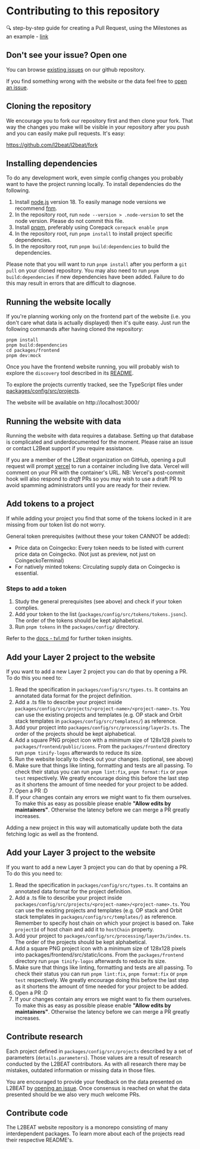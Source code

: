 # Contributing to this repository

🔍 step-by-step guide for creating a Pull Request, using the Milestones as an example -
[link](https://l2beat.notion.site/How-to-add-milestones-to-L2BEAT-0e8684a83c3c48ce8bc7b605d9c9a1bf)

## Don't see your issue? Open one

You can browse [existing issues](https://github.com/l2beat/l2beat/issues) on our github repository.

If you find something wrong with the website or the data feel free to
[open an issue](https://github.com/l2beat/l2beat/issues/new).

## Cloning the repository

We encourage you to fork our repository first and then clone your fork. That way the changes you
make will be visible in your repository after you push and you can easily make pull requests. It's
easy:

https://github.com/l2beat/l2beat/fork

## Installing dependencies

To do any development work, even simple config changes you probably want to have the project running
locally. To install dependencies do the following.

1. Install [node.js](https://nodejs.org/en/) version 18. To easily manage node versions we recommend
   [fnm](https://github.com/Schniz/fnm).
2. In the repository root, run `node --version > .node-version` to set the node version. Please do not commit this file.
3. Install [pnpm](https://pnpm.io/installation#using-corepack), preferably using Corepack
   `corepack enable pnpm`
4. In the repository root, run `pnpm install` to install project specific dependencies.
5. In the repository root, run `pnpm build:dependencies` to build the dependencies.

Please note that you will want to run `pnpm install` after you perform a `git pull` on your cloned repository. You may also need to run `pnpm build:dependencies` if new dependencies have been added. Failure to do this may result in errors that are difficult to diagnose.

## Running the website locally

If you're planning working only on the frontend part of the website (i.e. you don't care what data
is actually displayed) then it's quite easy. Just run the following commands after having cloned the
repository:

```
pnpm install
pnpm build:dependencies
cd packages/frontend
pnpm dev:mock
```

Once you have the frontend website running, you will probably wish to explore the `discovery` tool described in its [README](packages/discovery/README.md).

To explore the projects currently tracked, see the TypeScript files under [packages/config/src/projects](packages/config/src/projects).

The website will be available on http://localhost:3000/

## Running the website with data

Running the website with data requires a database. Setting up that database is complicated and underdocumented for the moment. Please raise an issue or contact L2Beat support if you require assistance.

If you are a member of the L2Beat organization on GitHub, opening a pull request will prompt [vercel](https://vercel.com) to run a container including live data. Vercel will comment on your PR with the container's URL. NB: Vercel's post-commit hook will also respond to _draft_ PRs so you may wish to use a draft PR to avoid spamming administrators until you are ready for their review.

## Add tokens to a project

If while adding your project you find that some of the tokens locked in it are missing from our
token list do not worry.

General token prerequisites (without these your token CANNOT be added):
* Price data on Coingecko: Every token needs to be listed with current price data on Coingecko. (Not just as preview, not just on CoingeckoTerminal)
* For natively minted tokens: Circulating supply data on Coingecko is essential.

### Steps to add a token

1. Study the general prerequisites (see above) and check if your token complies.
2. Add your token to the list (`packages/config/src/tokens/tokens.jsonc`). The order of the tokens should be kept alphabetical.
3. Run `pnpm tokens` in the `packages/config/` directory.

Refer to the [docs - tvl.md](docs/tvl.md) for further token insights.

## Add your Layer 2 project to the website

If you want to add a new Layer 2 project you can do that by opening a PR. To do this you need to:

1. Read the specification in `packages/config/src/types.ts`. It contains an annotated
   data format for the project definition.
2. Add a .ts file to describe your project inside `packages/config/src/projects/<project-name>/<project-name>.ts`. You can use the
   existing projects and templates (e.g. OP stack and Orbit stack templates in `packages/config/src/templates/`) as reference.
3. Add your project into `packages/config/src/processing/layer2s.ts`. The order of the projects should be
   kept alphabetical.
4. Add a square PNG project icon with a minimum size of 128x128 pixels to
   `packages/frontend/public/icons`. From the `packages/frontend` directory run `pnpm tinify-logos` afterwards to reduce its size.
5. Run the website locally to check out your changes. (optional, see above)
6. Make sure that things like linting, formatting and tests are all passing. To
   check their status you can run `pnpm lint:fix`, `pnpm format:fix` or `pnpm test`
   respectively. We greatly encourage doing this before the last step as it
   shortens the amount of time needed for your project to be added.
7. Open a PR :D
8. If your changes contain any errors we might want to fix them ourselves. To
   make this as easy as possible please enable **"Allow edits by maintainers"**.
   Otherwise the latency before we can merge a PR greatly increases.

Adding a new project in this way will automatically update both the data fetching logic as well as
the frontend.

## Add your Layer 3 project to the website

If you want to add a new Layer 3 project you can do that by opening a PR. To do this you need to:

1. Read the specification in `packages/config/src/types.ts`. It contains an annotated
   data format for the project definition.
2. Add a .ts file to describe your project inside `packages/config/src/projects/<project-name>/<project-name>.ts`. You can use the
   existing projects and templates (e.g. OP stack and Orbit stack templates in `packages/config/src/templates/`) as reference. Remember to specify host chain on which your project is based on.
   Take `projectId` of host chain and add it to `hostChain` property.
3. Add your project to `packages/config/src/processing/layer3s/index.ts`. The order of the projects should be
   kept alphabetical.
4. Add a square PNG project icon with a minimum size of 128x128 pixels into
   packages/frontend/src/static/icons. From the `packages/frontend` directory
   run `pnpm tinify-logos` afterwards to reduce its size.
6. Make sure that things like linting, formatting and tests are all passing. To
   check their status you can run `pnpm lint:fix`, `pnpm format:fix` or `pnpm test`
   respectively. We greatly encourage doing this before the last step as it
   shortens the amount of time needed for your project to be added.
7. Open a PR :D
8. If your changes contain any errors we might want to fix them ourselves. To
   make this as easy as possible please enable **"Allow edits by maintainers"**.
   Otherwise the latency before we can merge a PR greatly increases.

## Contribute research

Each project defined in `packages/config/src/projects` described by a set of parameters
(`details.parameters`). Those values are a result of research conducted by the L2BEAT contributors.
As with all research there may be mistakes, outdated information or missing data in those files.

You are encouraged to provide your feedback on the data presented on L2BEAT by
[opening an issue](https://github.com/l2beat/l2beat/issues/new). Once consensus is reached on what
the data presented should be we also very much welcome PRs.

## Contribute code

The L2BEAT website repository is a monorepo consisting of many interdependent packages. To learn more about each of the projects read their respective README's.
